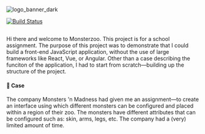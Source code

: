 ![logo_banner_dark](https://user-images.githubusercontent.com/15139826/60048553-a78c5f00-96cc-11e9-978a-f7fa3fc7073a.png)

[![Build Status](https://travis-ci.com/jessevdp/monsterzoo.svg?token=geXxnMMbgdhxHysLEFCj&branch=master)](https://travis-ci.com/jessevdp/monsterzoo)

<h2></h2>

Hi there and welcome to  Monsterzoo. This project is for a school assignment. The purpose of this project was to demonstrate that I could build a front-end JavaScript application, without the use of large frameworks like React, Vue, or Angular. Other than a case describing the funciton of the application, I had to start from scratch—building up the structure of the project.

#### 📄 Case

The company Monsters 'n Madness had given me an assignment—to create an interface using which different monsters can be configured and placed within a region of their zoo. The monsters have different attributes that can be configured such as: skin, arms, legs, etc. The company had a (very) limited amount of time.
